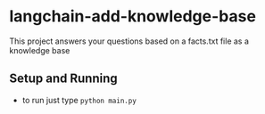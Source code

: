 # langchain-add-knowledge-base

This project answers your questions based on a facts.txt file as a knowledge base

## Setup and Running

- to run just type `python main.py`

